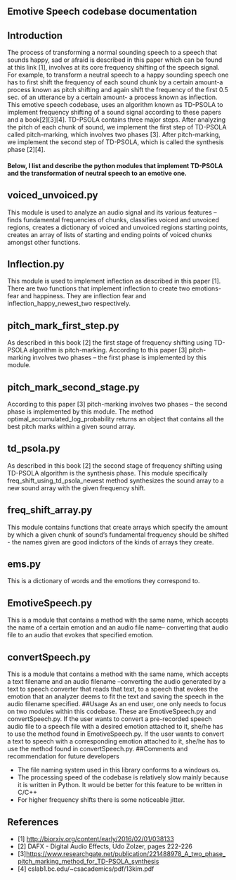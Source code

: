 ## Emotive Speech codebase documentation
## Introduction
The process of transforming a normal sounding speech to a speech that sounds happy, sad or afraid is described in this paper which can be found at this link [1], involves at its core frequency shifting of the speech signal. For example, to transform a neutral speech to a happy sounding speech one has to first shift the frequency of each sound chunk by a certain amount-a process known as pitch shifting and again shift the frequency of the first 0.5 sec. of an utterance by a certain amount- a process known as inflection.
This emotive speech codebase, uses an algorithm known as TD-PSOLA to implement frequency shifting of a sound signal according to these papers and a book[2][3][4]. TD-PSOLA contains three major steps. After analyzing the pitch of each chunk of sound, we implement the first step of TD-PSOLA called pitch-marking, which involves two phases [3]. After pitch-marking, we implement the second step of TD-PSOLA, which is called the synthesis phase [2][4].

#### Below, I list and describe the python modules that implement TD-PSOLA and the transformation of neutral speech to an emotive one.
## voiced_unvoiced.py
This module is used to analyze an audio signal and its various features – finds fundamental frequencies of chunks, classifies voiced and unvoiced regions, creates a dictionary of voiced and unvoiced regions starting points, creates an array of lists of starting and ending points of voiced chunks amongst other functions.
## Inflection.py
This module is used to implement inflection as described in this paper [1]. There are two functions that implement inflection to create two emotions- fear and happiness. They are inflection fear and inflection_happy_newest_two respectively.
## pitch_mark_first_step.py
As described in this book [2] the first stage of frequency shifting using TD-PSOLA algorithm is pitch-marking. According to this paper [3] pitch-marking involves two phases – the first phase is implemented by this module.
## pitch_mark_second_stage.py
According to this paper [3] pitch-marking involves two phases – the second phase is implemented by this module. The method optimal_accumulated_log_probability returns an object that contains all the best pitch marks within a given sound array.

## td_psola.py
As described in this book [2] the second stage of frequency shifting using TD-PSOLA algorithm is the synthesis phase. This module specifically freq_shift_using_td_psola_newest method synthesizes the sound array to a new sound array with the given frequency shift. 
## freq_shift_array.py
This module contains functions that create arrays which specify the amount by which a given chunk of sound’s fundamental frequency should be shifted - the names given are good indictors of the kinds of arrays they create. 
## ems.py
This is a dictionary of words and the emotions they correspond to. 
## EmotiveSpeech.py
This is a module that contains a method with the same name, which accepts the name of a certain emotion and an audio  file name– converting that audio file to an audio that evokes that specified emotion. 
## convertSpeech.py
This is a module that contains a method with the same name, which accepts a text filename and an audio filename  –converting the audio generated by a text to speech converter that reads that text, to a speech that evokes the emotion that an analyzer deems to fit the text and saving the speech in the audio filename specified.
##Usage
As an end user, one only needs to focus on two modules within this codebase. These are EmotiveSpeech.py and convertSpeech.py. If the user wants to convert a
pre-recorded speech audio file to a speech file with a desired emotion attached to it, she/he has to use the method found in EmotiveSpeech.py. If the user wants to convert a text to speech with a corresponding emotion attached to it, she/he has to use the method found in convertSpeech.py.
##Comments and recommendation for future developers
* The file naming system used in this library conforms to a windows os.
* The processing speed of the codebase is relatively slow mainly because it is written in Python. It would be better for this feature to be written in C/C++
* For higher frequency shifts there is some noticeable jitter.

## References
* [1] http://biorxiv.org/content/early/2016/02/01/038133
* [2] DAFX - Digital Audio Effects, Udo Zolzer, pages 222-226 
* [3]https://www.researchgate.net/publication/221488978_A_two_phase_pitch_marking_method_for_TD-PSOLA_synthesis
* [4] cslab1.bc.edu/~csacademics/pdf/13kim.pdf